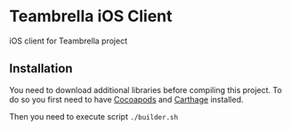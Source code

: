 # Teambrella iOS Client

iOS client for Teambrella project

## Installation

You need to download additional libraries before compiling this project.
To do so you first need to have [Cocoapods](https://cocoapods.org)
and [Carthage](https://github.com/Carthage/Carthage) installed.

Then you need to execute script `./builder.sh`
